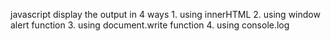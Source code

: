 javascript display the output in 4 ways
    1. using innerHTML
    2. using window alert function
    3. using document.write function
    4. using console.log
